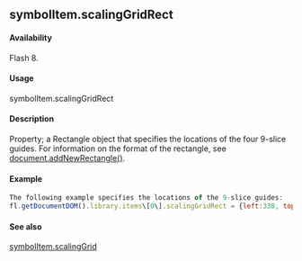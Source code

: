 ## symbolItem.scalingGridRect

#### Availability

Flash 8.

#### Usage

symbolItem.scalingGridRect

#### Description

Property; a Rectangle object that specifies the locations of the four 9-slice guides. For information on the format of the rectangle, see [document.addNewRectangle()](../Document_object/docume10.md).

#### Example

```javascript
The following example specifies the locations of the 9-slice guides:
fl.getDocumentDOM().library.items\[0\].scalingGridRect = {left:338, top:237, right:3859, bottom:713};

```
#### See also

[symbolItem.scalingGrid](../SymbolItem_object/symbolIte6.md)
